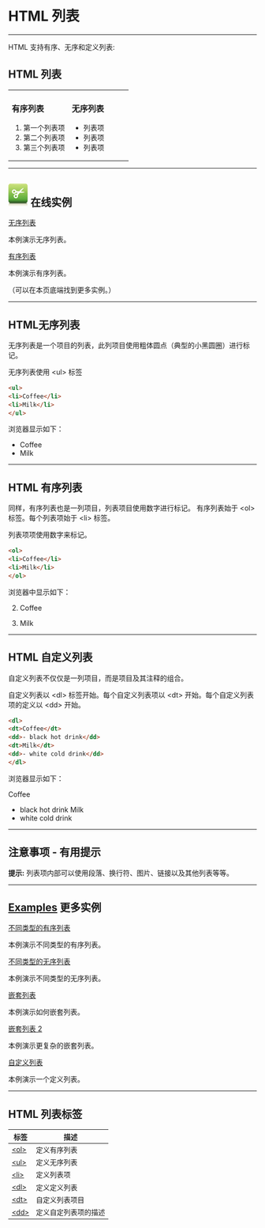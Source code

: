 # HTML 列表

--------

HTML 支持有序、无序和定义列表:

## HTML 列表

<div class="example_result notranslate">
<table width="100%" border="0">
<tbody><tr>
<td width="50%">
<h3>有序列表</h3>
<ol>
	<li>第一个列表项</li>
	<li>第二个列表项</li>
	<li>第三个列表项</li>
</ol>
</td>
<td width="50%">
<h3>无序列表</h3>
<ul>
	<li>列表项</li>
	<li>列表项</li>
	<li>列表项</li>
</ul>
</td>
</tr></tbody></table>
</div>

--------

##  ![实例](images/tryitimg.gif) 在线实例 

[无序列表](http://www.runoob.com/try/try.php?filename=tryhtml_lists4)

 本例演示无序列表。

[有序列表](http://www.runoob.com/try/try.php?filename=tryhtml_lists)

 本例演示有序列表。

（可以在本页底端找到更多实例。）

--------

## HTML无序列表

无序列表是一个项目的列表，此列项目使用粗体圆点（典型的小黑圆圈）进行标记。

无序列表使用 &lt;ul&gt; 标签

```HTML
<ul>
<li>Coffee</li>
<li>Milk</li>
</ul>
```

浏览器显示如下：

 * Coffee
 * Milk

--------

## HTML 有序列表

同样，有序列表也是一列项目，列表项目使用数字进行标记。 有序列表始于 &lt;ol&gt; 标签。每个列表项始于 &lt;li&gt; 标签。

列表项项使用数字来标记。

```HTML
<ol>
<li>Coffee</li>
<li>Milk</li>
</ol>
```

浏览器中显示如下：

2. Coffee

4. Milk

--------

## HTML 自定义列表

自定义列表不仅仅是一列项目，而是项目及其注释的组合。

自定义列表以 &lt;dl&gt; 标签开始。每个自定义列表项以 &lt;dt&gt; 开始。每个自定义列表项的定义以 &lt;dd&gt; 开始。

```HTML
<dl>
<dt>Coffee</dt>
<dd>- black hot drink</dd>
<dt>Milk</dt>
<dd>- white cold drink</dd>
</dl>
```

浏览器显示如下：

Coffee
- black hot drink
Milk
- white cold drink

--------

## 注意事项 - 有用提示

**提示:**  列表项内部可以使用段落、换行符、图片、链接以及其他列表等等。

--------

## [Examples](images/tryitimg.gif) 更多实例

[不同类型的有序列表](http://www.runoob.com/try/try.php?filename=tryhtml_lists_ordered)

 本例演示不同类型的有序列表。

[不同类型的无序列表](http://www.runoob.com/try/try.php?filename=tryhtml_lists_unordered)

 本例演示不同类型的无序列表。

[嵌套列表](http://www.runoob.com/try/try.php?filename=tryhtml_lists2)

 本例演示如何嵌套列表。

[嵌套列表 2](http://www.runoob.com/try/try.php?filename=tryhtml_nestedlists2)

 本例演示更复杂的嵌套列表。

[自定义列表](http://www.runoob.com/try/try.php?filename=tryhtml_lists3)

 本例演示一个定义列表。

--------

## HTML 列表标签

| 标签 | 描述 |
| ---- | ---- |
| [&lt;ol&gt;](http://www.runoob.com/tags/tag-ol.html) | 定义有序列表 |
| [&lt;ul&gt;](http://www.runoob.com/tags/tag-ul.html) | 定义无序列表 |
| [&lt;li&gt;](http://www.runoob.com/tags/tag-li.html) | 定义列表项 |
| [&lt;dl&gt;](http://www.runoob.com/tags/tag-dl.html) | 定义定义列表 |
| [&lt;dt&gt;](http://www.runoob.com/tags/tag-dt.html) | 自定义列表项目 |
| [&lt;dd&gt;](http://www.runoob.com/tags/tag-dd.html) | 定义自定列表项的描述 |
